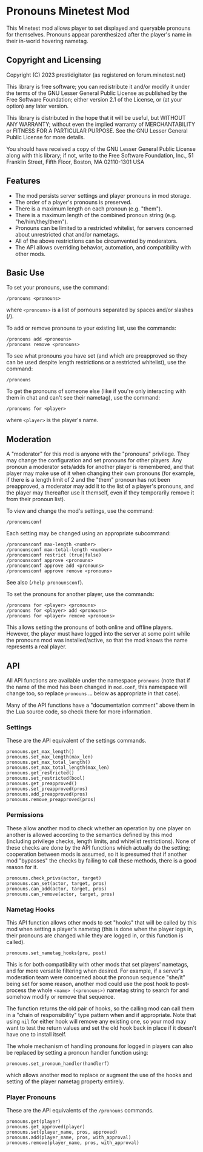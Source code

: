 Pronouns Minetest Mod
=====================

This Minetest mod allows player to set displayed and queryable pronouns for themselves.
Pronouns appear parenthesized after the player's name in their in-world hovering
nametag.

Copyright and Licensing
-----------------------

Copyright (C) 2023 prestidigitator (as registered on forum.minetest.net)

This library is free software; you can redistribute it and/or
modify it under the terms of the GNU Lesser General Public
License as published by the Free Software Foundation; either
version 2.1 of the License, or (at your option) any later version.

This library is distributed in the hope that it will be useful,
but WITHOUT ANY WARRANTY; without even the implied warranty of
MERCHANTABILITY or FITNESS FOR A PARTICULAR PURPOSE.  See the GNU
Lesser General Public License for more details.

You should have received a copy of the GNU Lesser General Public
License along with this library; if not, write to the Free Software
Foundation, Inc., 51 Franklin Street, Fifth Floor, Boston, MA 02110-1301 USA

Features
--------

* The mod persists server settings and player pronouns in mod storage.
* The order of a player's pronouns is preserved.
* There is a maximum length on each pronoun (e.g. "them").
* There is a maximum length of the combined pronoun string (e.g. "he/him/they/them").
* Pronouns can be limited to a restricted whitelist, for servers concerned about
  unrestricted chat and/or nametags.
* All of the above restrictions can be circumvented by moderators.
* The API allows overriding behavior, automation, and compatibility with other mods.

Basic Use
---------

To set your pronouns, use the command:

    /pronouns <pronouns>

where `<pronouns>` is a list of pornouns separated by spaces and/or slashes (/).

To add or remove pronouns to your existing list, use the commands:

    /pronouns add <pronouns>
    /pronouns remove <pronouns>

To see what pronouns you have set (and which are preapproved so they can be used
despite length restrictions or a restricted whitelist), use the command:

    /pronouns

To get the pronouns of someone else (like if you're only interacting with them in chat
and can't see their nametag), use the command:

    /pronouns for <player>

where `<player>` is the player's name.

Moderation
----------

A "moderator" for this mod is anyone with the "pronouns" privilege.  They may change
the configuration and set pronouns for other players.  Any pronoun a moderator
sets/adds for another player is remembered, and that player may make use of it when
changing their own pronouns (for example, if there is a length limit of 2 and the
"them" pronoun has not been preapproved, a moderator may add it to the list of a
player's pronouns, and the player may thereafter use it themself, even if they
temporarily remove it from their pronoun list).

To view and change the mod's settings, use the command:

    /pronounsconf

Each setting may be changed using an appropriate subcommand:

    /pronounsconf max-length <number>
    /pronounsconf max-total-length <number>
    /pronounsconf restrict (true|false)
    /pronounsconf approve <pronouns>
    /pronounsconf approve add <pronouns>
    /pronounsconf approve remove <pronouns>

See also (`/help pronounsconf`).

To set the pronouns for another player, use the commands:

    /pronouns for <player> <pronouns>
    /pronouns for <player> add <pronouns>
    /pronouns for <player> remove <pronouns>

This allows setting the pronouns of both online and offline players.  However, the
player must have logged into the server at some point while the pronouns mod was
installed/active, so that the mod knows the name represents a real player.

API
---

All API functions are available under the namespace `pronouns` (note that if the name
of the mod has been changed in `mod.conf`, this namespace will change too, so replace
`pronouns.…` below as appropriate in that case).

Many of the API functions have a "documentation comment" above them in the Lua source
code, so check there for more information.

### Settings

These are the API equivalent of the settings commands.

    pronouns.get_max_length()
    pronouns.set_max_length(max_len)
    pronouns.get_max_total_length()
    pronouns.set_max_total_length(max_len)
    pronouns.get_restricted()
    pronouns.set_restricted(bool)
    pronouns.get_preapproved()
    pronouns.set_preapproved(pros)
    pronouns.add_preapproved(pros)
    pronouns.remove_preapproved(pros)

### Permissions

These allow another mod to check whether an operation by one player on another is
allowed according to the semantics defined by this mod (including privilege checks,
length limits, and whitelist restrictions).  None of these checks are done by the API
functions which actually do the setting; cooperation between mods is assumed, so it is
presumed that if another mod "bypasses" the checks by failing to call these methods,
there is a good reason for it.

    pronouns.check_privs(actor, target)
    pronouns.can_set(actor, target, pros)
    pronouns.can_add(actor, target, pros)
    pronouns.can_remove(actor, target, pros)

### Nametag Hooks

This API function allows other mods to set "hooks" that will be called by this mod when
setting a player's nametag (this is done when the player logs in, their pronouns are
changed while they are logged in, or this function is called).

    pronouns.set_nametag_hooks(pre, post)

This is for both compatibility with other mods that set players' nametags, and for more
versatile filtering when desired.  For example, if a server's moderation team were
concerned about the pronoun sequence "she/it" being set for some reason, another mod
could use the post hook to post-process the whole `<name> (<pronouns>)` nametag string
to search for and somehow modify or remove that sequence.

The function returns the old pair of hooks, so the calling mod can call them in a
"chain of responsibility" type pattern when and if appropriate.  Note that using `nil`
for either hook will remove any existing one, so your mod may want to test the return
values and set the old hook back in place if it doesn't have one to install itself.

The whole mechanism of handling pronouns for logged in players can also be replaced by
setting a pronoun handler function using:

    pronouns.set_pronoun_handler(handlerf)

which allows another mod to replace or augment the use of the hooks and setting of the
player nametag property entirely.

### Player Pronouns

These are the API equivalents of the `/pronouns` commands.

    pronouns.get(player)
    pronouns.get_approved(player)
    pronouns.set(player_name, pros, approved)
    pronouns.add(player_name, pros, with_approval)
    pronouns.remove(player_name, pros, with_approval)
